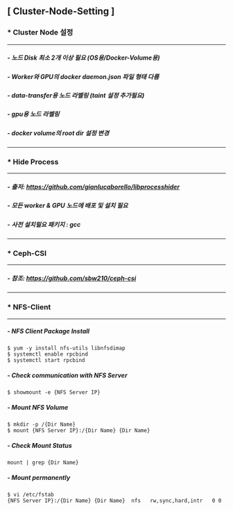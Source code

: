 ## [ Cluster-Node-Setting ]

### * Cluster Node 설정
---
##### - 노드 Disk 최소 2개 이상 필요 (OS용/Docker-Volume용)
##### - Worker와 GPU의 docker daemon.json 파일 형태 다름
##### - data-transfer용 노드 라벨링 (taint 설정 추가필요)
##### - gpu용 노드 라벨링
##### - docker volume의 root dir 설정 변경
---
### * Hide Process 
---
##### - 출저: https://github.com/gianlucaborello/libprocesshider
##### - 모든 worker & GPU 노드에 배포 및 설치 필요
##### - 사전 설치필요 패키지 : gcc
---
### * Ceph-CSI
---
##### - 참조: https://github.com/sbw210/ceph-csi
---
### * NFS-Client
---
##### - NFS Client Package Install
```
$ yum -y install nfs-utils libnfsdimap
$ systemctl enable rpcbind
$ systemctl start rpcbind
```
##### - Check communication with NFS Server 
```
$ showmount -e {NFS Server IP}
```
##### - Mount NFS Volume
```
$ mkdir -p /{Dir Name}
$ mount {NFS Server IP}:/{Dir Name} {Dir Name}
```
##### - Check Mount Status
```
mount | grep {Dir Name}
```
##### - Mount permanently
```
$ vi /etc/fstab
{NFS Server IP}:/{Dir Name} {Dir Name}  nfs   rw,sync,hard,intr   0 0
```

